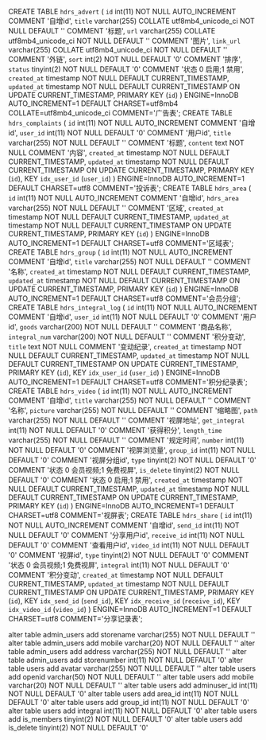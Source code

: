 CREATE TABLE `hdrs_advert` (
  `id` int(11) NOT NULL AUTO_INCREMENT COMMENT '自增id',
  `title` varchar(255) COLLATE utf8mb4_unicode_ci NOT NULL DEFAULT '' COMMENT '标题',
  `url` varchar(255) COLLATE utf8mb4_unicode_ci NOT NULL DEFAULT '' COMMENT '图片',
  `link_url` varchar(255) COLLATE utf8mb4_unicode_ci NOT NULL DEFAULT '' COMMENT '外链',
  `sort` int(2) NOT NULL DEFAULT '0' COMMENT '排序',
  `status` tinyint(2) NOT NULL DEFAULT '0' COMMENT '状态 0 启用;1 禁用',
  `created_at` timestamp NOT NULL DEFAULT CURRENT_TIMESTAMP,
  `updated_at` timestamp NOT NULL DEFAULT CURRENT_TIMESTAMP ON UPDATE CURRENT_TIMESTAMP,
  PRIMARY KEY (`id`)
) ENGINE=InnoDB AUTO_INCREMENT=1 DEFAULT CHARSET=utf8mb4 COLLATE=utf8mb4_unicode_ci COMMENT='广告表';
CREATE TABLE `hdrs_complaints` (
  `id` int(11) NOT NULL AUTO_INCREMENT COMMENT '自增id',
  `user_id` int(11) NOT NULL DEFAULT '0' COMMENT '用户id',
  `title` varchar(255) NOT NULL DEFAULT '' COMMENT '标题',
  `content` text NOT NULL COMMENT '内容',
  `created_at` timestamp NOT NULL DEFAULT CURRENT_TIMESTAMP,
  `updated_at` timestamp NOT NULL DEFAULT CURRENT_TIMESTAMP ON UPDATE CURRENT_TIMESTAMP,
  PRIMARY KEY (`id`),
  KEY `idx_user_id` (`user_id`)
) ENGINE=InnoDB AUTO_INCREMENT=1 DEFAULT CHARSET=utf8 COMMENT='投诉表';
CREATE TABLE `hdrs_area` (
  `id` int(11) NOT NULL AUTO_INCREMENT COMMENT '自增id',
  `hdrs_area` varchar(255) NOT NULL DEFAULT '' COMMENT '区域',
  `created_at` timestamp NOT NULL DEFAULT CURRENT_TIMESTAMP,
  `updated_at` timestamp NOT NULL DEFAULT CURRENT_TIMESTAMP ON UPDATE CURRENT_TIMESTAMP,
  PRIMARY KEY (`id`)
) ENGINE=InnoDB AUTO_INCREMENT=1 DEFAULT CHARSET=utf8 COMMENT='区域表';
CREATE TABLE `hdrs_group` (
  `id` int(11) NOT NULL AUTO_INCREMENT COMMENT '自增id',
  `title` varchar(255) NOT NULL DEFAULT '' COMMENT '名称',
  `created_at` timestamp NOT NULL DEFAULT CURRENT_TIMESTAMP,
  `updated_at` timestamp NOT NULL DEFAULT CURRENT_TIMESTAMP ON UPDATE CURRENT_TIMESTAMP,
  PRIMARY KEY (`id`)
) ENGINE=InnoDB AUTO_INCREMENT=1 DEFAULT CHARSET=utf8 COMMENT='会员分组';
CREATE TABLE `hdrs_integral_log` (
  `id` int(11) NOT NULL AUTO_INCREMENT COMMENT '自增id',
  `user_id` int(11) NOT NULL DEFAULT '0' COMMENT '用户id',
  `goods` varchar(200) NOT NULL DEFAULT '' COMMENT '商品名称',
  `integral_num` varchar(200) NOT NULL DEFAULT '' COMMENT '积分变动',
  `title` text NOT NULL COMMENT '变动纪录',
  `created_at` timestamp NOT NULL DEFAULT CURRENT_TIMESTAMP,
  `updated_at` timestamp NOT NULL DEFAULT CURRENT_TIMESTAMP ON UPDATE CURRENT_TIMESTAMP,
  PRIMARY KEY (`id`),
  KEY `idx_user_id` (`user_id`)
) ENGINE=InnoDB AUTO_INCREMENT=1 DEFAULT CHARSET=utf8 COMMENT='积分纪录表';
CREATE TABLE `hdrs_video` (
  `id` int(11) NOT NULL AUTO_INCREMENT COMMENT '自增id',
  `title` varchar(255) NOT NULL DEFAULT '' COMMENT '名称',
  `picture` varchar(255) NOT NULL DEFAULT '' COMMENT '缩略图',
  `path` varchar(255) NOT NULL DEFAULT '' COMMENT '视屏地址',
  `get_integral` int(11) NOT NULL DEFAULT '0' COMMENT '获得积分',
  `length_time` varchar(255) NOT NULL DEFAULT '' COMMENT '规定时间',
  `number` int(11) NOT NULL DEFAULT '0' COMMENT '视屏浏览量',
  `group_id` int(11) NOT NULL DEFAULT '0' COMMENT '视屏分组id',
  `type` tinyint(2) NOT NULL DEFAULT '0' COMMENT '状态 0 会员视频;1 免费视屏',
  `is_delete` tinyint(2) NOT NULL DEFAULT '0' COMMENT '状态 0 启用;1 禁用',
  `created_at` timestamp NOT NULL DEFAULT CURRENT_TIMESTAMP,
  `updated_at` timestamp NOT NULL DEFAULT CURRENT_TIMESTAMP ON UPDATE CURRENT_TIMESTAMP,
  PRIMARY KEY (`id`)
) ENGINE=InnoDB AUTO_INCREMENT=1 DEFAULT CHARSET=utf8 COMMENT='视屏表';
CREATE TABLE `hdrs_share` (
  `id` int(11) NOT NULL AUTO_INCREMENT COMMENT '自增id',
  `send_id` int(11) NOT NULL DEFAULT '0' COMMENT '分享用户id',
  `receive_id` int(11) NOT NULL DEFAULT '0' COMMENT '查看用户id',
  `video_id` int(11) NOT NULL DEFAULT '0' COMMENT '视屏id',
  `type` tinyint(2) NOT NULL DEFAULT '0' COMMENT '状态 0 会员视频;1 免费视屏',
  `integral` int(11) NOT NULL DEFAULT '0' COMMENT '积分变动',
  `created_at` timestamp NOT NULL DEFAULT CURRENT_TIMESTAMP,
  `updated_at` timestamp NOT NULL DEFAULT CURRENT_TIMESTAMP ON UPDATE CURRENT_TIMESTAMP,
  PRIMARY KEY (`id`),
  KEY `idx_send_id` (`send_id`),
  KEY `idx_receive_id` (`receive_id`),
  KEY `idx_video_id` (`video_id`)
) ENGINE=InnoDB AUTO_INCREMENT=1 DEFAULT CHARSET=utf8 COMMENT='分享记录表';


alter table admin_users  add  storename  varchar(255) NOT NULL DEFAULT ''
alter table admin_users  add  mobile  varchar(20) NOT NULL DEFAULT ''
alter table admin_users  add  address  varchar(255) NOT NULL DEFAULT ''
alter table admin_users  add  storenumber  int(11) NOT NULL DEFAULT '0' 
alter table users  add  avatar  varchar(255) NOT NULL DEFAULT ''
alter table users  add  openid  varchar(50) NOT NULL DEFAULT ''
alter table users  add  mobile  varchar(20) NOT NULL DEFAULT ''
alter table users  add  adminuser_id  int(11) NOT NULL DEFAULT '0'
alter table users  add  area_id  int(11) NOT NULL DEFAULT '0'
alter table users  add  group_id  int(11) NOT NULL DEFAULT '0'
alter table users  add  integral  int(11) NOT NULL DEFAULT '0'
alter table users  add  is_members  tinyint(2) NOT NULL DEFAULT '0'
alter table users  add  is_delete  tinyint(2) NOT NULL DEFAULT '0'